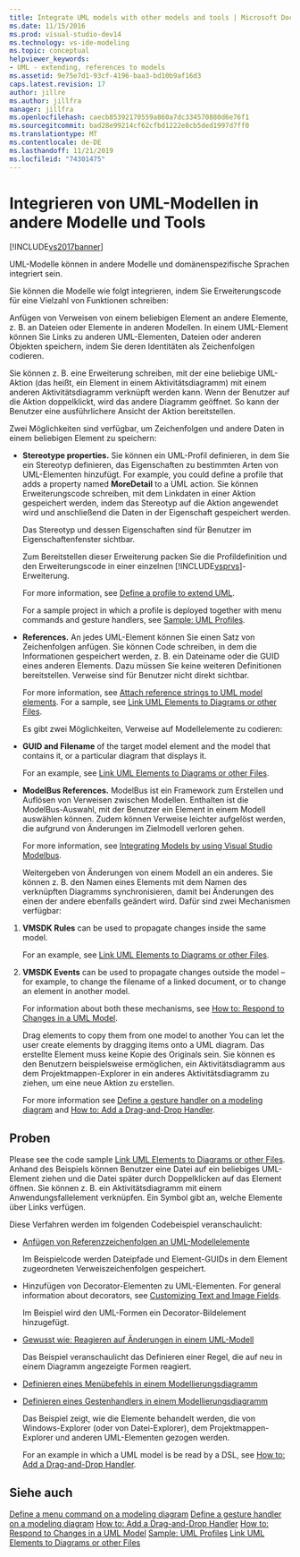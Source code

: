 ```yaml
---
title: Integrate UML models with other models and tools | Microsoft Docs
ms.date: 11/15/2016
ms.prod: visual-studio-dev14
ms.technology: vs-ide-modeling
ms.topic: conceptual
helpviewer_keywords:
- UML - extending, references to models
ms.assetid: 9e75e7d1-93cf-4196-baa3-bd10b9af16d3
caps.latest.revision: 17
author: jillre
ms.author: jillfra
manager: jillfra
ms.openlocfilehash: caecb85392170559a860a7dc334570880d6e76f1
ms.sourcegitcommit: bad28e99214cf62cfbd1222e8cb5ded1997d7ff0
ms.translationtype: MT
ms.contentlocale: de-DE
ms.lasthandoff: 11/21/2019
ms.locfileid: "74301475"
---
```

# <a name="integrate-uml-models-with-other-models-and-tools"></a>Integrieren von UML-Modellen in andere Modelle und Tools
[!INCLUDE[vs2017banner](../includes/vs2017banner.md)]

UML-Modelle können in andere Modelle und domänenspezifische Sprachen integriert sein.

 Sie können die Modelle wie folgt integrieren, indem Sie Erweiterungscode für eine Vielzahl von Funktionen schreiben:

 Anfügen von Verweisen von einem beliebigen Element an andere Elemente, z. B. an Dateien oder Elemente in anderen Modellen.
In einem UML-Element können Sie Links zu anderen UML-Elementen, Dateien oder anderen Objekten speichern, indem Sie deren Identitäten als Zeichenfolgen codieren.

 Sie können z. B. eine Erweiterung schreiben, mit der eine beliebige UML-Aktion (das heißt, ein Element in einem Aktivitätsdiagramm) mit einem anderen Aktivitätsdiagramm verknüpft werden kann. Wenn der Benutzer auf die Aktion doppelklickt, wird das andere Diagramm geöffnet. So kann der Benutzer eine ausführlichere Ansicht der Aktion bereitstellen.

 Zwei Möglichkeiten sind verfügbar, um Zeichenfolgen und andere Daten in einem beliebigen Element zu speichern:

- **Stereotype properties.** Sie können ein UML-Profil definieren, in dem Sie ein Stereotyp definieren, das Eigenschaften zu bestimmten Arten von UML-Elementen hinzufügt. For example, you could define a profile that adds a property named **MoreDetail** to a UML action. Sie können Erweiterungscode schreiben, mit dem Linkdaten in einer Aktion gespeichert werden, indem das Stereotyp auf die Aktion angewendet wird und anschließend die Daten in der Eigenschaft gespeichert werden.

   Das Stereotyp und dessen Eigenschaften sind für Benutzer im Eigenschaftenfenster sichtbar.

   Zum Bereitstellen dieser Erweiterung packen Sie die Profildefinition und den Erweiterungscode in einer einzelnen [!INCLUDE[vsprvs](../includes/vsprvs-md.md)]-Erweiterung.

   For more information, see [Define a profile to extend UML](../modeling/define-a-profile-to-extend-uml.md).

   For a sample project in which a profile is deployed together with menu commands and gesture handlers, see [Sample: UML Profiles](https://go.microsoft.com/fwlink/?LinkID=213811).

- **References.** An jedes UML-Element können Sie einen Satz von Zeichenfolgen anfügen. Sie können Code schreiben, in dem die Informationen gespeichert werden, z. B. ein Dateiname oder die GUID eines anderen Elements. Dazu müssen Sie keine weiteren Definitionen bereitstellen. Verweise sind für Benutzer nicht direkt sichtbar.

   For more information, see [Attach reference strings to UML model elements](../modeling/attach-reference-strings-to-uml-model-elements.md). For a sample, see [Link UML Elements to Diagrams or other Files](https://go.microsoft.com/fwlink/?LinkId=213813).

  Es gibt zwei Möglichkeiten, Verweise auf Modellelemente zu codieren:

- **GUID and Filename** of the target model element and the model that contains it, or a particular diagram that displays it.

   For an example, see [Link UML Elements to Diagrams or other Files](https://go.microsoft.com/fwlink/?LinkId=213813).

- **ModelBus References.** ModelBus ist ein Framework zum Erstellen und Auflösen von Verweisen zwischen Modellen. Enthalten ist die ModelBus-Auswahl, mit der Benutzer ein Element in einem Modell auswählen können. Zudem können Verweise leichter aufgelöst werden, die aufgrund von Änderungen im Zielmodell verloren gehen.

   For more information, see [Integrating Models by using Visual Studio Modelbus](../modeling/integrating-models-by-using-visual-studio-modelbus.md).

  Weitergeben von Änderungen von einem Modell an ein anderes.
  Sie können z. B. den Namen eines Elements mit dem Namen des verknüpften Diagramms synchronisieren, damit bei Änderungen des einen der andere ebenfalls geändert wird. Dafür sind zwei Mechanismen verfügbar:

1. **VMSDK Rules** can be used to propagate changes inside the same model.

    For an example, see [Link UML Elements to Diagrams or other Files](https://go.microsoft.com/fwlink/?LinkId=213813).

2. **VMSDK Events** can be used to propagate changes outside the model – for example, to change the filename of a linked document, or to change an element in another model.

   For information about both these mechanisms, see [How to: Respond to Changes in a UML Model](../misc/how-to-respond-to-changes-in-a-uml-model.md).

   Drag elements to copy them from one model to another You can let the user create elements by dragging items onto a UML diagram. Das erstellte Element muss keine Kopie des Originals sein. Sie können es den Benutzern beispielsweise ermöglichen, ein Aktivitätsdiagramm aus dem Projektmappen-Explorer in ein anderes Aktivitätsdiagramm zu ziehen, um eine neue Aktion zu erstellen.

   For more information see [Define a gesture handler on a modeling diagram](../modeling/define-a-gesture-handler-on-a-modeling-diagram.md) and [How to: Add a Drag-and-Drop Handler](../modeling/how-to-add-a-drag-and-drop-handler.md).

## <a name="samples"></a>Proben
 Please see the code sample [Link UML Elements to Diagrams or other Files](https://go.microsoft.com/fwlink/?LinkId=213813). Anhand des Beispiels können Benutzer eine Datei auf ein beliebiges UML-Element ziehen und die Datei später durch Doppelklicken auf das Element öffnen. Sie können z. B. ein Aktivitätsdiagramm mit einem Anwendungsfallelement verknüpfen. Ein Symbol gibt an, welche Elemente über Links verfügen.

 Diese Verfahren werden im folgenden Codebeispiel veranschaulicht:

- [Anfügen von Referenzzeichenfolgen an UML-Modellelemente](../modeling/attach-reference-strings-to-uml-model-elements.md)

   Im Beispielcode werden Dateipfade und Element-GUIDs in dem Element zugeordneten Verweiszeichenfolgen gespeichert.

- Hinzufügen von Decorator-Elementen zu UML-Elementen. For general information about decorators, see [Customizing Text and Image Fields](../modeling/customizing-text-and-image-fields.md).

   Im Beispiel wird den UML-Formen ein Decorator-Bildelement hinzugefügt.

- [Gewusst wie: Reagieren auf Änderungen in einem UML-Modell](../misc/how-to-respond-to-changes-in-a-uml-model.md)

   Das Beispiel veranschaulicht das Definieren einer Regel, die auf neu in einem Diagramm angezeigte Formen reagiert.

- [Definieren eines Menübefehls in einem Modellierungsdiagramm](../modeling/define-a-menu-command-on-a-modeling-diagram.md)

- [Definieren eines Gestenhandlers in einem Modellierungsdiagramm](../modeling/define-a-gesture-handler-on-a-modeling-diagram.md)

   Das Beispiel zeigt, wie die Elemente behandelt werden, die von Windows-Explorer (oder von Datei-Explorer), dem Projektmappen-Explorer und anderen UML-Elementen gezogen werden.

  For an example in which a UML model is be read by a DSL, see [How to: Add a Drag-and-Drop Handler](../modeling/how-to-add-a-drag-and-drop-handler.md).

## <a name="see-also"></a>Siehe auch
 [Define a menu command on a modeling diagram](../modeling/define-a-menu-command-on-a-modeling-diagram.md) [Define a gesture handler on a modeling diagram](../modeling/define-a-gesture-handler-on-a-modeling-diagram.md) [How to: Add a Drag-and-Drop Handler](../modeling/how-to-add-a-drag-and-drop-handler.md) [How to: Respond to Changes in a UML Model](../misc/how-to-respond-to-changes-in-a-uml-model.md) [Sample: UML Profiles](https://go.microsoft.com/fwlink/?LinkID=213811) [Link UML Elements to Diagrams or other Files](https://go.microsoft.com/fwlink/?LinkId=213813)

